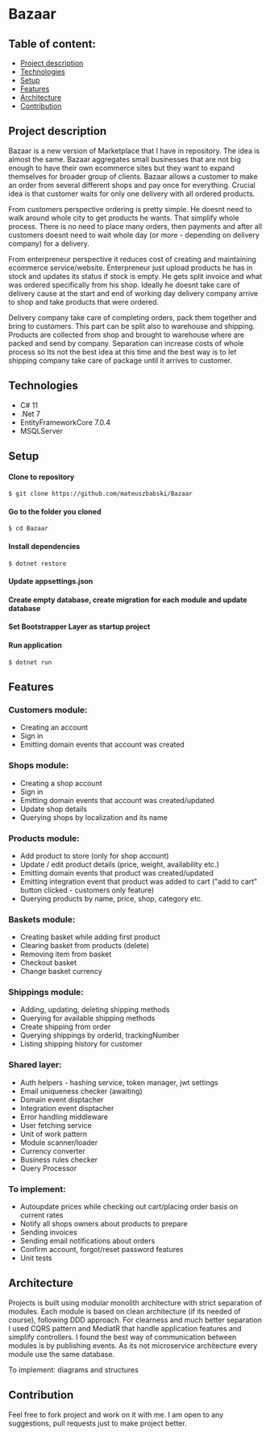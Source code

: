 # Bazaar

## Table of content:

* [Project description](#project-description)
* [Technologies](#technologies)
* [Setup](#setup)
* [Features](#features)
* [Architecture](#architecture)
* [Contribution](#contribution)


## Project description

Bazaar is a new version of Marketplace that I have in repository. The idea is almost the same. Bazaar aggregates small businesses that are not big enough to have their own ecommerce sites but they want to expand themselves for broader group of clients. Bazaar allows a customer to make an order from several different shops and pay once for everything. Crucial idea is that customer waits for only one delivery with all ordered products. 

From customers perspective ordering is pretty simple. He doesnt need to walk around whole city to get products he wants. That simplify whole process. There is no need to place many orders, then payments and after all customers doesnt need to wait whole day (or more - depending on delivery company) for a delivery. 

From enterpreneur perspective it reduces cost of creating and maintaining ecommerce service/website. Enterpreneur just upload products he has in stock and updates its status if stock is empty. He gets split invoice and what was ordered specifically from his shop. Ideally he doesnt take care of delivery cause at the start and end of working day delivery company arrive to shop and take products that were ordered. 

Delivery company take care of completing orders, pack them together and bring to customers. This part can be split also to warehouse and shipping. Products are collected from shop and brought to warehouse where are packed and send by company. Separation can increase costs of whole process so Its not the best idea at this time and the best way is to let shipping company take care of package until it arrives to customer.

## Technologies

- C# 11
- .Net 7
- EntityFrameworkCore 7.0.4
- MSQLServer

## Setup

#### Clone to repository
```
$ git clone https://github.com/mateuszbabski/Bazaar
```

#### Go to the folder you cloned
```
$ cd Bazaar
```

#### Install dependencies
```
$ dotnet restore
```

#### Update appsettings.json 

#### Create empty database, create migration for each module and update database

#### Set Bootstrapper Layer as startup project

#### Run application
```
$ dotnet run
```

## Features

### Customers module:
- Creating an account
- Sign in
- Emitting domain events that account was created

### Shops module:
- Creating a shop account
- Sign in
- Emitting domain events that account was created/updated
- Update shop details
- Querying shops by localization and its name

### Products module:
- Add product to store (only for shop account)
- Update / edit product details (price, weight, availability etc.)
- Emitting domain events that product was created/updated
- Emitting integration event that product was added to cart ("add to cart" button clicked - customers only feature)
- Querying products by name, price, shop, category etc.

### Baskets module:
- Creating basket while adding first product
- Clearing basket from products (delete)
- Removing item from basket
- Checkout basket
- Change basket currency

### Shippings module:
- Adding, updating, deleting shipping methods
- Querying for available shipping methods
- Create shipping from order
- Querying shippings by orderId, trackingNumber
- Listing shipping history for customer

### Shared layer:
- Auth helpers - hashing service, token manager, jwt settings
- Email uniqueness checker (awaiting)
- Domain event disptacher
- Integration event disptacher 
- Error handling middleware
- User fetching service
- Unit of work pattern
- Module scanner/loader
- Currency converter
- Business rules checker
- Query Processor

### To implement:
- Autoupdate prices while checking out cart/placing order basis on current rates
- Notify all shops owners about products to prepare
- Sending invoices
- Sending email notifications about orders
- Confirm account, forgot/reset password features
- Unit tests

## Architecture

Projects is built using modular monolith architecture with strict separation of modules. Each module is based on clean architecture (if its needed of course), following DDD approach. For clearness and much better separation I used CQRS pattern and MediatR that handle application features and simplify controllers. I found the best way of communication between modules is by publishing events. As its not microservice architecture every module use the same database. 

To implement: diagrams and structures

## Contribution

Feel free to fork project and work on it with me. I am open to any suggestions, pull requests just to make project better.
